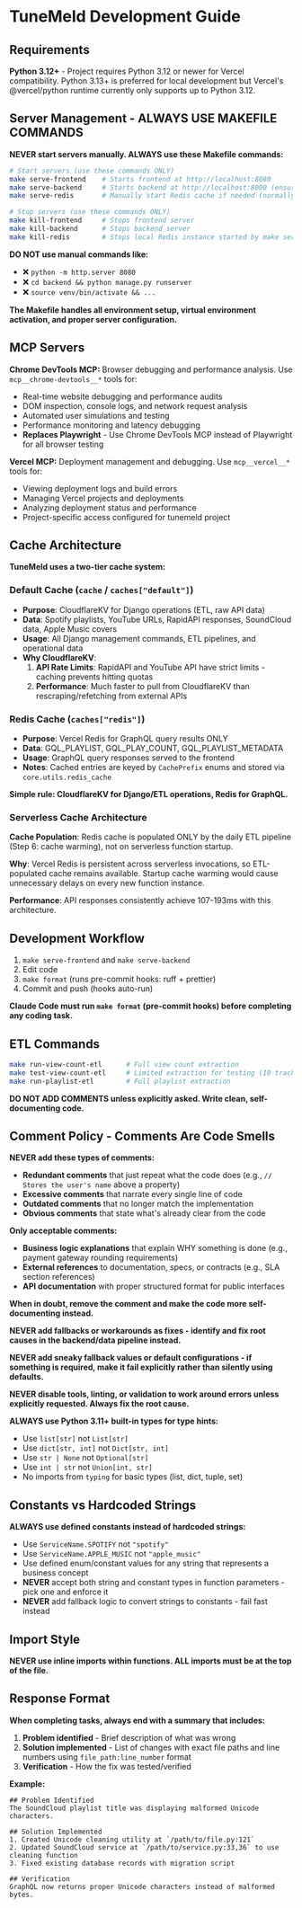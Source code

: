 # TuneMeld Development Guide

## Requirements

**Python 3.12+** - Project requires Python 3.12 or newer for Vercel compatibility. Python 3.13+ is preferred for local development but Vercel's @vercel/python runtime currently only supports up to Python 3.12.

## Server Management - ALWAYS USE MAKEFILE COMMANDS

**NEVER start servers manually. ALWAYS use these Makefile commands:**

```bash
# Start servers (use these commands ONLY)
make serve-frontend    # Starts frontend at http://localhost:8080
make serve-backend     # Starts backend at http://localhost:8000 (ensures Redis is running)
make serve-redis       # Manually start Redis cache if needed (normally run by make serve-backend)

# Stop servers (use these commands ONLY)
make kill-frontend     # Stops frontend server
make kill-backend      # Stops backend server
make kill-redis        # Stops local Redis instance started by make serve-redis
```

**DO NOT use manual commands like:**

- ❌ `python -m http.server 8080`
- ❌ `cd backend && python manage.py runserver`
- ❌ `source venv/bin/activate && ...`

**The Makefile handles all environment setup, virtual environment activation, and proper server configuration.**

## MCP Servers

**Chrome DevTools MCP:** Browser debugging and performance analysis. Use `mcp__chrome-devtools__*` tools for:

- Real-time website debugging and performance audits
- DOM inspection, console logs, and network request analysis
- Automated user simulations and testing
- Performance monitoring and latency debugging
- **Replaces Playwright** - Use Chrome DevTools MCP instead of Playwright for all browser testing

**Vercel MCP:** Deployment management and debugging. Use `mcp__vercel__*` tools for:

- Viewing deployment logs and build errors
- Managing Vercel projects and deployments
- Analyzing deployment status and performance
- Project-specific access configured for tunemeld project

## Cache Architecture

**TuneMeld uses a two-tier cache system:**

### Default Cache (`cache` / `caches["default"]`)

- **Purpose**: CloudflareKV for Django operations (ETL, raw API data)
- **Data**: Spotify playlists, YouTube URLs, RapidAPI responses, SoundCloud data, Apple Music covers
- **Usage**: All Django management commands, ETL pipelines, and operational data
- **Why CloudflareKV**:
  1. **API Rate Limits**: RapidAPI and YouTube API have strict limits - caching prevents hitting quotas
  2. **Performance**: Much faster to pull from CloudflareKV than rescraping/refetching from external APIs

### Redis Cache (`caches["redis"]`)

- **Purpose**: Vercel Redis for GraphQL query results ONLY
- **Data**: GQL_PLAYLIST, GQL_PLAY_COUNT, GQL_PLAYLIST_METADATA
- **Usage**: GraphQL query responses served to the frontend
- **Notes**: Cached entries are keyed by `CachePrefix` enums and stored via `core.utils.redis_cache`

**Simple rule: CloudflareKV for Django/ETL operations, Redis for GraphQL.**

### Serverless Cache Architecture

**Cache Population**: Redis cache is populated ONLY by the daily ETL pipeline (Step 6: cache warming), not on serverless function startup.

**Why**: Vercel Redis is persistent across serverless invocations, so ETL-populated cache remains available. Startup cache warming would cause unnecessary delays on every new function instance.

**Performance**: API responses consistently achieve 107-193ms with this architecture.

## Development Workflow

1. `make serve-frontend` and `make serve-backend`
2. Edit code
3. `make format` (runs pre-commit hooks: ruff + prettier)
4. Commit and push (hooks auto-run)

**Claude Code must run `make format` (pre-commit hooks) before completing any coding task.**

## ETL Commands

```bash
make run-view-count-etl      # Full view count extraction
make test-view-count-etl     # Limited extraction for testing (10 tracks)
make run-playlist-etl        # Full playlist extraction
```

**DO NOT ADD COMMENTS unless explicitly asked. Write clean, self-documenting code.**

## Comment Policy - Comments Are Code Smells

**NEVER add these types of comments:**

- **Redundant comments** that just repeat what the code does (e.g., `// Stores the user's name` above a property)
- **Excessive comments** that narrate every single line of code
- **Outdated comments** that no longer match the implementation
- **Obvious comments** that state what's already clear from the code

**Only acceptable comments:**

- **Business logic explanations** that explain WHY something is done (e.g., payment gateway rounding requirements)
- **External references** to documentation, specs, or contracts (e.g., SLA section references)
- **API documentation** with proper structured format for public interfaces

**When in doubt, remove the comment and make the code more self-documenting instead.**

**NEVER add fallbacks or workarounds as fixes - identify and fix root causes in the backend/data pipeline instead.**

**NEVER add sneaky fallback values or default configurations - if something is required, make it fail explicitly rather than silently using defaults.**

**NEVER disable tools, linting, or validation to work around errors unless explicitly requested. Always fix the root cause.**

**ALWAYS use Python 3.11+ built-in types for type hints:**

- Use `list[str]` not `List[str]`
- Use `dict[str, int]` not `Dict[str, int]`
- Use `str | None` not `Optional[str]`
- Use `int | str` not `Union[int, str]`
- No imports from `typing` for basic types (list, dict, tuple, set)

## Constants vs Hardcoded Strings

**ALWAYS use defined constants instead of hardcoded strings:**

- Use `ServiceName.SPOTIFY` not `"spotify"`
- Use `ServiceName.APPLE_MUSIC` not `"apple_music"`
- Use defined enum/constant values for any string that represents a business concept
- **NEVER** accept both string and constant types in function parameters - pick one and enforce it
- **NEVER** add fallback logic to convert strings to constants - fail fast instead

## Import Style

**NEVER use inline imports within functions. ALL imports must be at the top of the file.**

## Response Format

**When completing tasks, always end with a summary that includes:**

1. **Problem identified** - Brief description of what was wrong
2. **Solution implemented** - List of changes with exact file paths and line numbers using `file_path:line_number` format
3. **Verification** - How the fix was tested/verified

**Example:**

```
## Problem Identified
The SoundCloud playlist title was displaying malformed Unicode characters.

## Solution Implemented
1. Created Unicode cleaning utility at `/path/to/file.py:121`
2. Updated SoundCloud service at `/path/to/service.py:33,36` to use cleaning function
3. Fixed existing database records with migration script

## Verification
GraphQL now returns proper Unicode characters instead of malformed bytes.
```
